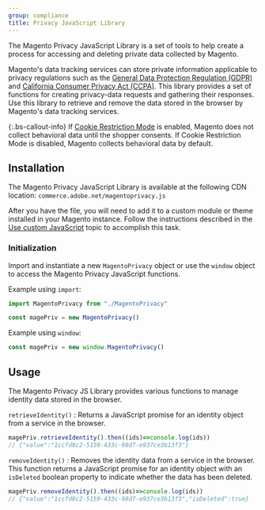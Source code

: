 ```yaml
---
group: compliance
title: Privacy JavaScript Library
---
```


<!-- TODO: Unpublish this topic and create a topic redirect to the adobe privacy js topic when the adobe privacy library is integrated with Magento -->

The Magento Privacy JavaScript Library is a set of tools to help create a process for accessing and deleting private data collected by Magento.

Magento's data tracking services can store private information applicable to privacy regulations such as the [General Data Protection Regulation (GDPR)][] and [California Consumer Privacy Act (CCPA)][].
This library provides a set of functions for creating privacy-data requests and gathering their responses.
Use this library to retrieve and remove the data stored in the browser by Magento's data tracking services.

{:.bs-callout-info}
If [Cookie Restriction Mode](https://docs.magento.com/m2/ce/user_guide/stores/compliance-cookie-restriction-mode.html) is enabled, Magento does not collect behavioral data until the shopper consents. If Cookie Restriction Mode is disabled, Magento collects behavioral data by default.

## Installation

The Magento Privacy JavaScript Library is available at the following CDN location: `commerce.adobe.net/magentoprivacy.js`

After you have the file, you will need to add it to a custom module or theme installed in your Magento instance.
Follow the instructions described in the [Use custom JavaScript][] topic to accomplish this task.

### Initialization

Import and instantiate a new `MagentoPrivacy` object or use the `window` object to access the Magento Privacy JavaScript functions.

Example using `import`:

```js
import MagentoPrivacy from "./MagentoPrivacy"

const magePriv = new MagentoPrivacy()
```

Example using `window`:

```js
const magePriv = new window.MagentoPrivacy()
```

## Usage

The Magento Privacy JS Library provides various functions to manage identity data stored in the browser.

`retrieveIdentity()`
: Returns a JavaScript promise for an identity object from a service in the browser.

  ```js
  magePriv.retrieveIdentity().then((ids)=>console.log(ids))
  // {"value":"1ccfd8c2-5159-433c-98d7-e937ce3b13f3"}
  ```

`removeIdentity()`
: Removes the identity data from a service in the browser.
  This function returns a JavaScript promise for an identity object with an `isDeleted` boolean property to indicate whether the data has been deleted.

  ```js
  magePriv.removeIdentity().then((ids)=>console.log(ids))
  // {"value":"1ccfd8c2-5159-433c-98d7-e937ce3b13f3","isDeleted":true}
  ```

[General Data Protection Regulation (GDPR)]: <{{ site.baseurl }}/compliance/privacy/gdpr.html>
[California Consumer Privacy Act (CCPA)]: <{{ site.baseurl }}/compliance/privacy/ccpa.html>
[Use custom JavaScript]: <{{ site.baseurl }}/guides/v2.3/javascript-dev-guide/javascript/custom_js.html>
